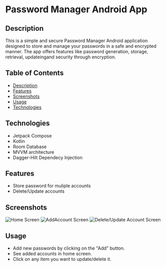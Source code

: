 # Password Manager Android App

## Description
This is a simple and secure Password Manager Android application designed to store and manage your passwords in a safe and encrypted manner. The app offers features like password generation, storage, retrieval, updateingand security through encryption.

## Table of Contents
- [Description](#description)
- [Features](#features)
- [Screenshots](#screenshots)
- [Usage](#usage)
- [Technologies](#technologies)

## Technologies
- Jetpack Compose
- Kotlin
- Room Database
- MVVM architecture
- Dagger-Hilt Dependecy Injection

## Features
- Store password for muliple accounts
- Delete/Update accounts

## Screenshots
![Home Screen](!https://github.com/user-attachments/assets/03f10307-7939-454b-9779-03bf19dd9f5e)
![AddAccount Screen](![add_screen](https://github.com/user-attachments/assets/2b5dbbde-e7d5-4893-8132-e88b882cef58))
![Delete/Update Account Screen](![update_delete_screen](https://github.com/user-attachments/assets/930ff51c-d666-45c0-b026-53667d36293f))

## Usage
- Add new passwords by clicking on the "Add" button.
- See added accounts in home screen.
- Click on any item you want to update/delete it.
